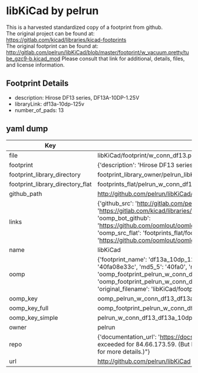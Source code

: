 # libKiCad by pelrun  
This is a harvested standardized copy of a footprint from github.  
The original project can be found at:  
https://gitlab.com/kicad/libraries/kicad-footprints  
The original footprint can be found at:
http://gitlab.com/pelrun/libKiCad/blob/master/footprint/w_vacuum.pretty/tube_gzc9-b.kicad_mod
Please consult that link for additional, details, files, and license information.  
## Footprint Details
* description: Hirose DF13 series, DF13A-10DP-1.25V  
* libraryLink: df13a-10dp-125v  
* number_of_pads: 13  
## yaml dump  
| Key | Value |  
| --- | --- |  
| file | libKiCad/footprint/w_conn_df13.pretty/df13a-10dp-125v.kicad_mod |  
| footprint | {'description': 'Hirose DF13 series, DF13A-10DP-1.25V', 'libraryLink': 'df13a-10dp-125v', 'number_of_pads': 13} |  
| footprint_library_directory | footprint_library_owner/pelrun_libKiCad |  
| footprint_library_directory_flat | footprints_flat/pelrun_w_conn_df13_df13a_10dp_125v/working |  
| github_path | http://github.com/pelrun/libKiCad/blob/master/footprint/w_conn_df13.pretty/df13a-10dp-125v.kicad_mod |  
| links | {'github_src': 'http://gitlab.com/pelrun/libKiCad/blob/master/footprint/w_vacuum.pretty/tube_gzc9-b.kicad_mod', 'github_src_repo': 'https://gitlab.com/kicad/libraries/kicad-footprints', 'oomp_bot': 'footprints/pelrun_w_conn_df13_df13a_10dp_125v/working', 'oomp_bot_github': 'https://github.com/oomlout/oomlout_oomp_footprint_bot/tree/main/footprints/pelrun_w_conn_df13_df13a_10dp_125v/working', 'oomp_src_flat': 'footprints_flat/footprints_flat/pelrun_w_conn_df13_df13a_10dp_125v/working', 'oomp_src_flat_github': 'https://github.com/oomlout/oomlout_oomp_footprint_src/tree/main/footprints_flat/pelrun_w_conn_df13_df13a_10dp_125v/working'} |  
| name | libKiCad |  
| oomp | {'footprint_name': 'df13a_10dp_125v', 'library_name': 'w_conn_df13', 'md5': '40fa08e33c08052d6a223266981d35e1', 'md5_10': '40fa08e33c', 'md5_5': '40fa0', 'md5_6': '40fa08', 'oomp_key': 'oomp_pelrun_w_conn_df13_df13a_10dp_125v', 'oomp_key_extra': 'oomp_footprint_pelrun_w_conn_df13_df13a_10dp_125v', 'oomp_key_full': 'oomp_footprint_pelrun_w_conn_df13_df13a_10dp_125v_40fa08', 'oomp_key_simple': 'pelrun_w_conn_df13_df13a_10dp_125v', 'original_filename': 'libKiCad/footprint/w_conn_df13.pretty/df13a-10dp-125v.kicad_mod', 'owner_name': 'pelrun'} |  
| oomp_key | oomp_pelrun_w_conn_df13_df13a_10dp_125v |  
| oomp_key_full | oomp_footprint_pelrun_w_conn_df13_df13a_10dp_125v |  
| oomp_key_simple | pelrun_w_conn_df13_df13a_10dp_125v |  
| owner | pelrun |  
| repo | {'documentation_url': 'https://docs.github.com/rest/overview/resources-in-the-rest-api#rate-limiting', 'message': "API rate limit exceeded for 84.66.173.59. (But here's the good news: Authenticated requests get a higher rate limit. Check out the documentation for more details.)"} |  
| url | http://github.com/pelrun/libKiCad |  


